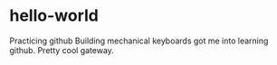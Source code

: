 # hello-world
Practicing github
Building mechanical keyboards got me into learning github. Pretty cool gateway.
